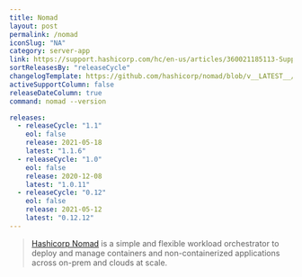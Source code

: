 ```yaml
---
title: Nomad
layout: post
permalink: /nomad
iconSlug: "NA"
category: server-app
link: https://support.hashicorp.com/hc/en-us/articles/360021185113-Support-Period-and-End-of-Life-EOL-Policy
sortReleasesBy: "releaseCycle"
changelogTemplate: https://github.com/hashicorp/nomad/blob/v__LATEST__/CHANGELOG.md
activeSupportColumn: false
releaseDateColumn: true
command: nomad --version

releases:
  - releaseCycle: "1.1"
    eol: false
    release: 2021-05-18
    latest: "1.1.6"
  - releaseCycle: "1.0"
    eol: false
    release: 2020-12-08
    latest: "1.0.11"
  - releaseCycle: "0.12"
    eol: false
    release: 2021-05-12
    latest: "0.12.12"
---
```

> [Hashicorp Nomad](https://www.nomadproject.io/) is a simple and flexible workload orchestrator to deploy and manage containers and non-containerized applications across on-prem and clouds at scale.
